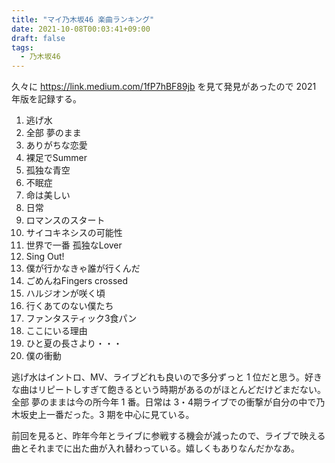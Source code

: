 ```yaml
---
title: "マイ乃木坂46 楽曲ランキング"
date: 2021-10-08T00:03:41+09:00
draft: false
tags:
  - 乃木坂46
---
```


久々に https://link.medium.com/1fP7hBF89jb を見て発見があったので 2021 年版を記録する。

1. 逃げ水
1. 全部 夢のまま
1. ありがちな恋愛
1. 裸足でSummer
1. 孤独な青空
1. 不眠症
1. 命は美しい
1. 日常
1. ロマンスのスタート
1. サイコキネシスの可能性
1. 世界で一番 孤独なLover
1. Sing Out!
1. 僕が行かなきゃ誰が行くんだ
1. ごめんねFingers crossed
1. ハルジオンが咲く頃
1. 行くあてのない僕たち
1. ファンタスティック3食パン
1. ここにいる理由
1. ひと夏の長さより・・・
1. 僕の衝動

逃げ水はイントロ、MV、ライブどれも良いので多分ずっと 1 位だと思う。好きな曲はリピートしすぎて飽きるという時期があるのがほとんどだけどまだない。全部 夢のままは今の所今年 1 番。日常は 3・4期ライブでの衝撃が自分の中で乃木坂史上一番だった。3 期を中心に見ている。

前回を見ると、昨年今年とライブに参戦する機会が減ったので、ライブで映える曲とそれまでに出た曲が入れ替わっている。嬉しくもありなんだかなあ。
